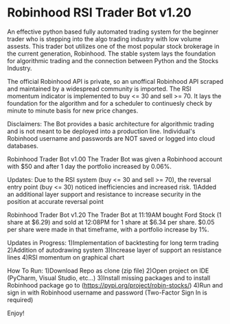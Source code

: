 # Robinhood RSI Trader Bot v1.20

An effective python based fully automated trading system for the beginner trader who is stepping into the algo trading industry with low volume assests. This trader bot utilizes one of the most popular stock brokerage in the current generation, Robinhood. The stable system lays the foundation for algorithmic trading and the connection between Python and the Stocks Industry.

The official Robinhood API is private, so an unoffical Robinhood API scraped and maintained by a widespread community is imported. The RSI momentum indicator is implemented to buy <= 30 and sell >= 70. It lays the foundation for the algorithm and for a scheduler to continuesly check by minute to minute basis for new price changes. 

Disclaimers:
The Bot provides a basic architecture for algorithmic trading and is not meant to be deployed into a production line. Individual's Robinhood username and passwords are NOT saved or logged into cloud databases. 



Robinhood Trader Bot v1.00
The Trader Bot was given a Robinhood account with $50 and after 1 day the portfolio increased by 0.06%. 

Updates:
Due to the RSI system (buy  <= 30 and  sell >= 70), the reversal entry point (buy <= 30) noticed inefficiencies and increased risk.
1)Added an additional layer support and resistance to increase security in the position at accurate reversal point

Robinhood Trader Bot v1.20
The Trader Bot at 11:19AM bought Ford Stock (1 share at $6.29) and sold at 12:08PM for 1 share at $6.34 per share. $0.05 per share were made in that timeframe, with a portfolio increase by 1%.

Updates in Progress:
1)Implementation of backtesting for long term trading 
2)Addition of autodrawing system
3)Increase layer of support an resistance lines
4)RSI momentum on graphical chart

How To Run:
1)Download Repo as clone (zip file)
2)Open project on IDE (PyCharm, Visual Studio, etc...)
3)Install missing packages and to install Robinhood package go to (https://pypi.org/project/robin-stocks/)
4)Run and sign in with Robinhood username and password  (Two-Factor Sign In is required)

Enjoy!

